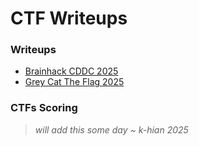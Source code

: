 # CTF Writeups

### Writeups
- [Brainhack CDDC 2025](./Brainhack%20CDDC%202025)
- [Grey Cat The Flag 2025](./Grey%20Cat%20The%20Flag%202025/)

### CTFs Scoring

> _will add this some day ~ k-hian 2025_